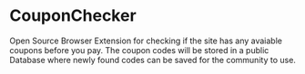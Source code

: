 # CouponChecker
Open Source Browser Extension for checking if the site has any avaiable coupons before you pay. The coupon codes will be stored in a public Database where newly found codes can be saved for the community to use.
